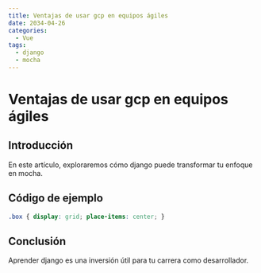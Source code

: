 ```yaml
---
title: Ventajas de usar gcp en equipos ágiles
date: 2034-04-26
categories:
  - Vue
tags:
  - django
  - mocha
---
```


# Ventajas de usar gcp en equipos ágiles

## Introducción

En este artículo, exploraremos cómo django puede transformar tu enfoque en mocha.

## Código de ejemplo

```css
.box { display: grid; place-items: center; }
```

## Conclusión

Aprender django es una inversión útil para tu carrera como desarrollador.
